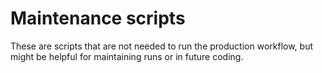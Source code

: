 # Maintenance scripts

These are scripts that are not needed to run the production workflow, but might be helpful for maintaining runs or in future coding.